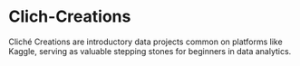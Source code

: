 # Clich-Creations
Cliché Creations are introductory data projects common on platforms like Kaggle, serving as valuable stepping stones for beginners in data analytics.
